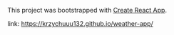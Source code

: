 This project was bootstrapped with [Create React App](https://github.com/facebook/create-react-app).

link: https://krzychuuu132.github.io/weather-app/
